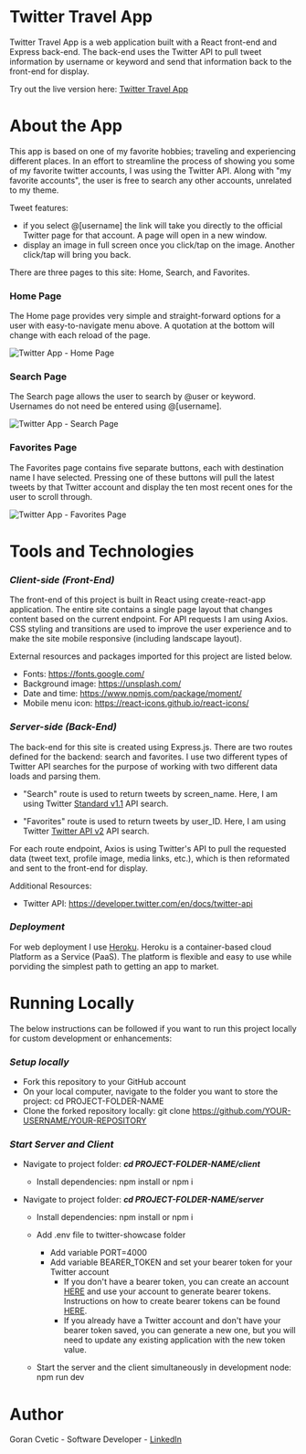 # Twitter Travel App

Twitter Travel App is a web application built with a React front-end and Express back-end. The back-end uses the Twitter API to pull tweet information by username or keyword and send that information back to the front-end for display.

Try out the live version here: [Twitter Travel App](https://twitter-showcase-travel-app.herokuapp.com/)

# About the App

This app is based on one of my favorite hobbies; traveling and experiencing different places. In an effort to streamline the process of showing you some of my favorite twitter accounts, I was using the Twitter API. Along with "my favorite accounts", the user is free to search any other accounts, unrelated to my theme.

Tweet features:

- if you select @[username] the link will take you directly to the official Twitter page for that account. A page will open in a new window.
- display an image in full screen once you click/tap on the image. Another click/tap will bring you back.

There are three pages to this site: Home, Search, and Favorites.

### Home Page

The Home page provides very simple and straight-forward options for a user with easy-to-navigate menu above. A quotation at the bottom will change with each reload of the page.

![Twitter App - Home Page](https://user-images.githubusercontent.com/80366503/138932621-ee56a32f-2263-44ab-b5e7-1848749841f5.png)

### Search Page

The Search page allows the user to search by @user or keyword. Usernames do not need be entered using @[username].

![Twitter App - Search Page](https://user-images.githubusercontent.com/80366503/138943638-e533bf7f-7d44-474b-b68c-ed3e454f992a.gif)

### Favorites Page

The Favorites page contains five separate buttons, each with destination name I have selected. Pressing one of these buttons will pull the latest tweets by that Twitter account and display the ten most recent ones for the user to scroll through.

![Twitter App - Favorites Page](https://user-images.githubusercontent.com/80366503/138945943-b07c17fd-0c8b-4521-bb5d-5c69bd3df35b.gif)

# Tools and Technologies

### **_Client-side (Front-End)_**

The front-end of this project is built in React using create-react-app application. The entire site contains a single page layout that changes content based on the current endpoint. For API requests I am using Axios. CSS styling and transitions are used to improve the user experience and to make the site mobile responsive (including landscape layout).

External resources and packages imported for this project are listed below.

- Fonts: https://fonts.google.com/
- Background image: https://unsplash.com/
- Date and time: https://www.npmjs.com/package/moment/
- Mobile menu icon: https://react-icons.github.io/react-icons/

### **_Server-side (Back-End)_**

The back-end for this site is created using Express.js. There are two routes defined for the backend: search and favorites. I use two different types of
Twitter API searches for the purpose of working with two different data loads and parsing them.

- "Search" route is used to return tweets by screen_name. Here, I am using Twitter [Standard v1.1](https://developer.twitter.com/en/docs/twitter-api/v1) API search.

- "Favorites" route is used to return tweets by user_ID. Here, I am using Twitter [Twitter API v2](https://developer.twitter.com/en/docs/twitter-api/early-access) API search.

For each route endpoint, Axios is using Twitter's API to pull the requested data (tweet text, profile image, media links, etc.), which is then reformated and sent to the front-end for display.

Additional Resources:

- Twitter API: https://developer.twitter.com/en/docs/twitter-api

### **_Deployment_**

For web deployment I use [Heroku](https://www.heroku.com/). Heroku is a container-based cloud Platform as a Service (PaaS). The platform is flexible and easy to use while porviding the simplest path to getting an app to market.

# Running Locally

The below instructions can be followed if you want to run this project locally for custom development or enhancements:

### **_Setup locally_**

- Fork this repository to your GitHub account
- On your local computer, navigate to the folder you want to store the project: cd PROJECT-FOLDER-NAME
- Clone the forked repository locally: git clone https://github.com/YOUR-USERNAME/YOUR-REPOSITORY

### **_Start Server and Client_**

- Navigate to project folder: **_cd PROJECT-FOLDER-NAME/client_**

  - Install dependencies: npm install or npm i

- Navigate to project folder: **_cd PROJECT-FOLDER-NAME/server_**

  - Install dependencies: npm install or npm i
  - Add .env file to twitter-showcase folder

    - Add variable PORT=4000
    - Add variable BEARER_TOKEN and set your bearer token for your Twitter account
      - If you don't have a bearer token, you can create an account [HERE](https://developer.twitter.com/en/apply-for-access) and use your account to generate bearer tokens. Instructions on how to create bearer tokens can be found [HERE](https://developer.twitter.com/ja/docs/basics/authentication/guides/access-tokens).
      - If you already have a Twitter account and don't have your bearer token saved, you can generate a new one, but you will need to update any existing application with the new token value.

  - Start the server and the client simultaneously in development node: npm run dev

# Author

Goran Cvetic - Software Developer - [LinkedIn](https://github.com/jumba23)
